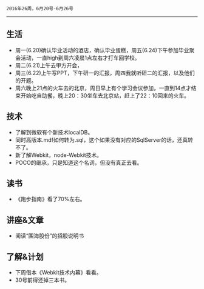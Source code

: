 	2016年26周，6月20号-6月26号
---
##  生活
+ 周一(6.20)确认毕业活动的酒店，确认毕业蛋糕，周五(6.24)下午参加毕业聚会活动，一直high到周六凌晨1点左右才打车回学校。
+ 周二(6.21)上午去甲方开会，
+ 周三(6.22)上午写PPT，下午研一的汇报，周四我就听研二的汇报，以及他们的开题。
+ 周六晚上21点的火车去的北京，周日早上有个学习会议参加，一直到14点才结束开始吃自助餐，晚上20：30坐车去北京站，赶上了22：10回来的火车。

##  技术
+ 了解到微软有个新技术localDB。
+ 同时高版本.mdf如何转为.sql，这个如果没有对应的SqlServer的话，还真转不了。
+ 新了解Webkit，node-Webkit技术。
+ POCO的继承，只是知道这个名词，但没有真正去看。

##  读书
+ 《跑步指南》看了70%左右。

##  讲座&文章
+ 阅读“围海股份”的招股说明书

##  了解&计划
+ 下周借本《Webkit技术内幕》看看。
+ 30号前得还掉三本书。
